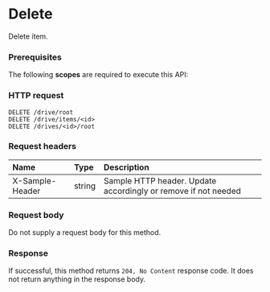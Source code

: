 # Delete

Delete item.
### Prerequisites
The following **scopes** are required to execute this API: 
### HTTP request
<!-- { "blockType": "ignored" } -->
```http
DELETE /drive/root
DELETE /drive/items/<id>
DELETE /drives/<id>/root

```
### Request headers
| Name       | Type | Description|
|:---------------|:--------|:----------|
| X-Sample-Header  | string  | Sample HTTP header. Update accordingly or remove if not needed|

### Request body
Do not supply a request body for this method.


### Response
If successful, this method returns `204, No Content` response code. It does not return anything in the response body.


<!-- uuid: ce3d8460-45de-4fa7-a1c6-1f17ee063dfa
2015-10-16 21:10:54 UTC -->
<!-- {
  "type": "#page.annotation",
  "description": "Delete",
  "keywords": "",
  "section": "documentation",
  "tocPath": ""
}-->